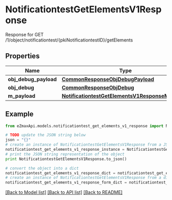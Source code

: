 # NotificationtestGetElementsV1Response

Response for GET /1/object/notificationtest/{pkiNotificationtestID}/getElements

## Properties

Name | Type | Description | Notes
------------ | ------------- | ------------- | -------------
**obj_debug_payload** | [**CommonResponseObjDebugPayload**](CommonResponseObjDebugPayload.md) |  | 
**obj_debug** | [**CommonResponseObjDebug**](CommonResponseObjDebug.md) |  | [optional] 
**m_payload** | [**NotificationtestGetElementsV1ResponseMPayload**](NotificationtestGetElementsV1ResponseMPayload.md) |  | 

## Example

```python
from eZmaxApi.models.notificationtest_get_elements_v1_response import NotificationtestGetElementsV1Response

# TODO update the JSON string below
json = "{}"
# create an instance of NotificationtestGetElementsV1Response from a JSON string
notificationtest_get_elements_v1_response_instance = NotificationtestGetElementsV1Response.from_json(json)
# print the JSON string representation of the object
print NotificationtestGetElementsV1Response.to_json()

# convert the object into a dict
notificationtest_get_elements_v1_response_dict = notificationtest_get_elements_v1_response_instance.to_dict()
# create an instance of NotificationtestGetElementsV1Response from a dict
notificationtest_get_elements_v1_response_form_dict = notificationtest_get_elements_v1_response.from_dict(notificationtest_get_elements_v1_response_dict)
```
[[Back to Model list]](../README.md#documentation-for-models) [[Back to API list]](../README.md#documentation-for-api-endpoints) [[Back to README]](../README.md)


